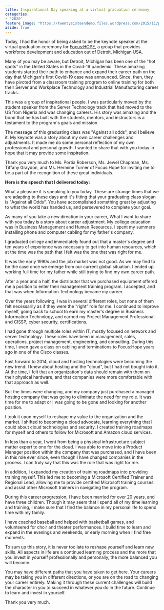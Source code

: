 ```yaml
---
title: Inspirational Day speaking at a virtual graduation ceremony
categories:
- '2020'
feature_image: "https://twentysixteendemo.files.wordpress.com/2015/11/post.png"
aside: true
---
```




Today, I had the honor of being asked to be the keynote speaker at the virtual graduation ceremony for <a rel="noreferrer noopener" href="https://www.focushope.edu" target="_blank">Focus:HOP</a><a href="https://www.focushope.edu" target="_blank" rel="noreferrer noopener">E</a>, a group that provides workforce development and education out of Detroit, Michigan USA.  

Many of you may be aware, but Detroit, Michigan has been one of the "hot spots" in the United States in the Covid-19 pandemic.  These amazing students started their path to enhance and expand their career path on the day that Michigan's first Covid-19 case was announced.  Since, then, they have pivoted from a classroom training program to online training for both their Server and Workplace Technology and Industrial Manufacturing career tracks.

This was a group of inspirational people.  I was particularly moved by the student speaker from the Server Technology track that had moved to the US from Nigeria and was changing careers.  His story was amazing and the bond that he has built with the students, mentors, and instructors is a testament to the program's goals and mission.

The message of this graduating class was "Against all odds", and I believe it.  My keynote was a story about my own career challenges and adjustments.  It made me do some personal reflection of my own professional and personal growth.  I wanted to share that with you today in hope that it may provide some inspiration.

Thank you very much to Ms. Portia Roberson, Ms. Jewel Chapman, Ms. Tiffany Graydon, and Ms. Hermine Turner of Focus:Hope for inviting me to be a part of the recognition of these great individuals. 

<strong>Here is the speech that I delivered today:</strong>

What a pleasure it is speaking to you today. These are strange times that we are adapting to these days and it's fitting that your graduating class slogan is "Against all Odds". You have accomplished something great by adjusting to what the world has handed us, and persevered to complete your goal.

As many of you take a new direction in your career, What I want to share with you today is a story about career adjustment. My college education was in Business Management and Human Resources. I spent my summers installing phone and computer cabling for my father's company.

I graduated college and immediately found out that a master's degree and ten years of experience was necessary to get into human resources, which at the time was the path that I felt was the one that was right for me.

It was the early 1990s and the job market was not good. As we may find to be the case once we emerge from our current global situation. I ended up working full time for my father while still trying to find my own career path.

After a year and a half, the distributor that we purchased equipment offered me a position to enter their management training program. I accepted, and that was when Information Technology became my career.

Over the years following, I was in several different roles, but none of them felt necessarily as if they were the “right” role for me.  I continued to improve myself, going back to school to earn my master's degree in Business Information Technology, and earned my Project Management Professional and CISSP, cyber security, certifications.

I had gone through multiple roles within IT, mostly focused on network and server technology. These roles have been in management, sales, operations, project management, engineering, and consulting.  During this time, I even gave a class on cabling and terminations to Focus:Hope years ago in one of the Cisco classes.

Fast forward to 2014, cloud and hosting technologies were becoming the new trend. I knew about hosting and the "cloud", but I had not bought into it. At the time, I felt that an organization's data should remain with them on their physical hardware, and that companies were more comfortable with that approach as well.

But the times were changing, and my company just purchased a managed hosting company that was going to eliminate the need for my role. It was time for me to adapt or I was going to be gone and looking for another position.

I took it upon myself to reshape my value to the organization and the market. I shifted to becoming a cloud advocate, learning everything that I could about cloud technologies and security. I created training roadmaps for myself and others to follow for Microsoft and Amazon cloud services.

In less than a year, I went from being a physical infrastructure subject matter expert to one for the cloud. I was able to move into a Product Manager position within the company that was purchased, and I have been in this role ever since, even though I have changed companies in the process.  I can truly say that this was the role that was right for me.

In addition, I expanded my creation of training roadmaps into providing training myself.  This led me to becoming a Microsoft Certified Trainer and Regional Lead, allowing me to provide certified Microsoft training courses and assist other Microsoft trainers in navigating the program.

During this career progression, I have been married for over 20 years, and have three children.  Though it may seem that I spend all of my time learning and training, I make sure that I find the balance in my personal life to spend time with my family.

I have coached baseball and helped with basketball games, and volunteered for choir and theater performances. I build time to learn and expand in the evenings and weekends, or early morning when I find free moments.

To sum up this story, it is never too late to reshape yourself and learn new skills. All aspects in life are a continued learning process and the more that you invest in yourself professionally and personally, the more balanced you will become.

You may have different paths that you have taken to get here. Your careers may be taking you in different directions, or you are on the road to changing your career entirely. Making it through these current challenges will build the character in you to succeed in whatever you do in the future. Continue to learn and invest in yourself.

Thank you very much.
